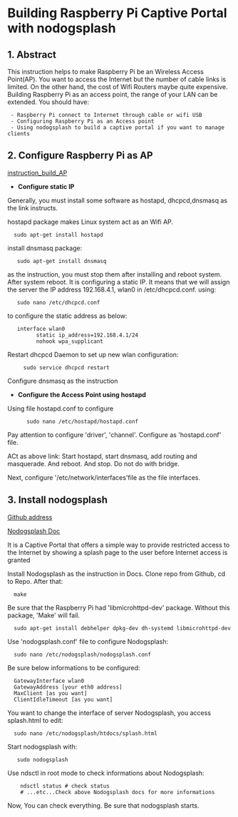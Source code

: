 # Building Raspberry Pi Captive Portal with nodogsplash

## 1. Abstract
This instruction helps to make Raspberry Pi be an Wireless Access Point(AP). You want to access the Internet but the number of cable links is limited. On the other hand, the cost of Wifi Routers maybe quite expensive. Building Raspberry Pi as an access point, the range of your LAN can be extended. 
You should have:
     
     - Raspberry Pi connect to Internet through cable or wifi USB 
     - Configuring Raspberry Pi as an Access point 
     - Using nodogsplash to build a captive portal if you want to manage clients 

## 2. Configure Raspberry Pi as AP
[instruction_build_AP]("https://www.raspberrypi.org/documentation/configuration/wireless/access-point.md") 

- <b> Configure static IP</b>

Generally, you must install some software as hostapd, dhcpcd,dnsmasq as the link instructs.

hostapd package makes Linux system act as an Wifi AP.

      sudo apt-get install hostapd 

install dnsmasq package:

       sudo apt-get install dnsmasq

as the instruction, you must stop them after installing and reboot system.
After system reboot. It is configuring a static IP. It means that we will assign the server the IP address 192.168.4.1, wlan0 in /etc/dhcpcd.conf.
using:

       sudo nano /etc/dhcpcd.conf

to configure the static address as below:

       interface wlan0
             static ip_address=192.168.4.1/24
             nohook wpa_supplicant

Restart dhcpcd Daemon to set up new wlan configuration:

         sudo service dhcpcd restart

Configure dnsmasq as the instruction 

- <b> Configure the Access Point using hostapd</b>

Using file hostapd.conf to configure 

          sudo nano /etc/hostapd/hostapd.conf

Pay attention to configure 'driver', 'channel'. Configure as 'hostapd.conf' file. 

ACt as above link: Start hostapd, start dnsmasq, add routing and masquerade. And reboot. And stop. Do not do with bridge.

Next, configure '/etc/network/interfaces'file as the file interfaces. 

## 3. Install nodogsplash 
[Github address]('https://github.com/nodogsplash/nodogsplash')

[Nodogsplash Doc]('https://nodogsplashdocs.readthedocs.io/en/stable/install.html')

It is a Captive Portal that offers a simple way to provide restricted access to the Internet by showing a splash page to the user before Internet access is granted

Install Nodogsplash as the instruction in Docs. Clone repo from Github, cd to Repo. After that:

      make 

Be sure that the Raspberry Pi had 'libmicrohttpd-dev' package. Without this package, 'Make' will fail.

      sudo apt-get install debhelper dpkg-dev dh-systemd libmicrohttpd-dev

Use 'nodogsplash.conf' file to configure Nodogsplash:

      sudo nano /etc/nodogsplash/nodogsplash.conf

Be sure below informations to be configured:

      GatewayInterface wlan0
      GatewayAddress [your eth0 address]
      MaxClient [as you want]
      ClientIdleTimeout [as you want]

You want to change the interface of server Nodogsplash, you access splash.html to edit:

      sudo nano /etc/nodogsplash/htdocs/splash.html 

Start nodogsplash with:

       sudo nodogsplash 

Use ndsctl in root mode to check informations about Nodogsplash:

        ndsctl status # check status
        # ...etc...Check above Nodogsplash docs for more informations

Now, You can check everything.
Be sure that nodogsplash starts. 